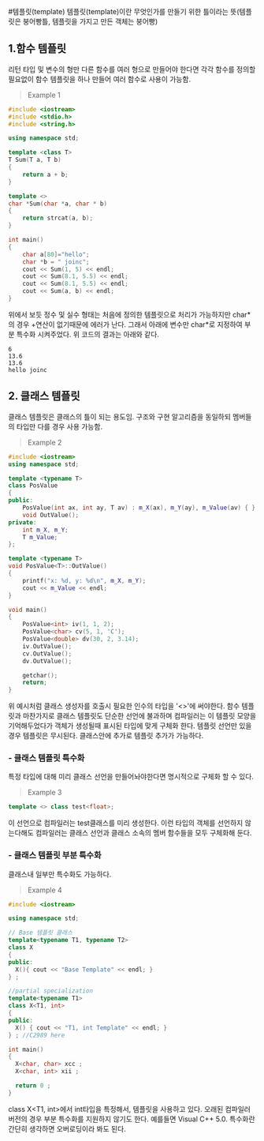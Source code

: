 #템플릿(template)
  템플릿(template)이란 무엇인가를 만들기 위한 틀이라는 뜻(템플릿은 붕어빵틀, 템플릿을 가지고 만든 객체는 붕어빵)
## 1.함수 템플릿
  리턴 타입 및 변수의 형만 다른 함수를 여러 형으로 만들어야 한다면 각각 함수를 정의할 필요없이 함수 템플릿을 하나 만들어 여러 함수로 사용이 가능함.

> Example 1

```C++
#include <iostream>
#include <stdio.h>
#include <string.h>

using namespace std;

template <class T>
T Sum(T a, T b)
{
    return a + b;
}

template <>
char *Sum(char *a, char * b)
{
    return strcat(a, b);
}

int main()
{
    char a[80]="hello";
    char *b = " joinc";
    cout << Sum(1, 5) << endl;
    cout << Sum(8.1, 5.5) << endl;
    cout << Sum(8.1, 5.5) << endl;
    cout << Sum(a, b) << endl;
}
```
  위에서 보듯 정수 및 실수 형태는 처음에 정의한 템플릿으로 처리가 가능하지만 char\*의 경우 +연산이 없기때문에 에러가 난다. 
  그래서 아래에 변수만 char\*로 지정하여 부분 특수화 시켜주었다. 위 코드의 결과는 아래와 같다.
```
6
13.6
13.6
hello joinc
```

## 2. 클래스 템플릿
  클래스 템플릿은 클래스의 틀이 되는 용도임. 구조와 구현 알고리즘을 동일하되 멤버들의 타입만 다를 경우 사용 가능함. 
  
> Example 2

```C++
#include <iostream>
using namespace std;

template <typename T>
class PosValue
{
public:
	PosValue(int ax, int ay, T av) : m_X(ax), m_Y(ay), m_Value(av) { }
	void OutValue();
private:
	int m_X, m_Y;
	T m_Value;
};

template <typename T>
void PosValue<T>::OutValue()
{
	printf("x: %d, y: %d\n", m_X, m_Y);
	cout << m_Value << endl;
}

void main()
{
	PosValue<int> iv(1, 1, 2);
	PosValue<char> cv(5, 1, 'C');
	PosValue<double> dv(30, 2, 3.14);
	iv.OutValue();
	cv.OutValue();
	dv.OutValue();

	getchar();
	return;
}
```
  위 예시처럼 클래스 생성자를 호출시 필요한 인수의 타입을 '<>'에 써야한다.
  함수 템플릿과 마찬가지로 클래스 템플릿도 단순한 선언에 불과하며 컴파일러는 이 템플릿 모양을 기억해두었다가 객체가 생성될때 표시된 타입에 맞게 구체화 한다. 템플릿 선언만 있을 경우 템플릿은 무시된다. 클래스안에 추가로 템플릿 추가가 가능하다.
  
### - 클래스 템플릿 특수화
  특정 타입에 대해 미리 클래스 선언을 만들어놔야한다면 명시적으로 구체화 할 수 있다.
  > Example 3
  
  ```C++
  template <> class test<float>;
  ```
  
  이 선언으로 컴파일러는 test클래스를 미리 생성한다. 이런 타입의 객체를 선언하지 않는다해도 컴파일러는 클래스 선언과 클래스 소속의 멤버 함수들을 모두 구체화해 둔다.
  
### - 클래스 템플릿 부분 특수화
  클래스내 일부만 특수화도 가능하다.
  
  > Example 4
  
  ```C++
#include <iostream>

using namespace std;

// Base 템플릿 클래스
template<typename T1, typename T2>
class X
{
public:
    X(){ cout << "Base Template" << endl; }
} ;

//partial specialization
template<typename T1>
class X<T1, int>
{
public:
    X() { cout << "T1, int Template" << endl; }
} ; //C2989 here

int main()
{
    X<char, char> xcc ;
    X<char, int> xii ;

    return 0 ;
}
```

  class X<T1, int>에서 int타입을 특정해서, 템플릿을 사용하고 있다. 오래된 컴파일러 버전의 경우 부분 특수화를 지원하지 않기도 한다.
  예를들면 Visual C++ 5.0. 특수화란 간단히 생각하면 오버로딩이라 봐도 된다.
  
  
